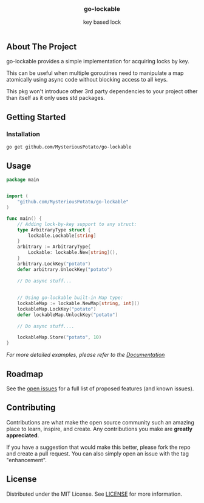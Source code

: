 <!-- PROJECT LOGO -->
<br />
<div style="align-content: center;">
  <!--<a href="https://github.com/MysteriousPotato/nitecache">
    <img src="images/logo.png" alt="Logo" width="80" height="80">
  </a>-->

<h3 align="center">go-lockable</h3>

  <p align="center">
    key based lock
    <br />
</div>



<!-- ABOUT THE PROJECT -->
## About The Project

go-lockable provides a simple implementation for acquiring locks by key.

This can be useful when multiple goroutines need to manipulate a map atomically using async code without blocking access to all keys.

This pkg won't introduce other 3rd party dependencies to your project other than itself as it only uses std packages. 

<!-- GETTING STARTED -->
## Getting Started

### Installation

```sh
go get github.com/MysteriousPotato/go-lockable
```

<!-- USAGE EXAMPLES -->
## Usage
```go
package main


import (
	"github.com/MysteriousPotato/go-lockable"
)

func main() {
	// Adding lock-by-key support to any struct:
    type ArbitraryType struct {
        lockable.Lockable[string]
    }
    arbitrary := ArbitraryType{
        Lockable: lockable.New[string](),
    }
    arbitrary.LockKey("potato")
    defer arbitrary.UnlockKey("potato")
    
    // Do async stuff...
    
    
    // Using go-lockable built-in Map type:
    lockableMap := lockable.NewMap[string, int]()
    lockableMap.LockKey("potato")
    defer lockableMap.UnlockKey("potato")
    
    // Do async stuff....
    
    lockableMap.Store("potato", 10)
}

```

_For more detailed examples, please refer to the [Documentation](https://pkg.go.dev/github.com/MysteriousPotato/go-lockable)_

<!-- ROADMAP -->
## Roadmap

See the [open issues](https://github.com/MysteriousPotato/nitecache/issues) for a full list of proposed features (and known issues).

<!-- CONTRIBUTING -->
## Contributing

Contributions are what make the open source community such an amazing place to learn, inspire, and create. Any contributions you make are **greatly appreciated**.

If you have a suggestion that would make this better, please fork the repo and create a pull request. You can also simply open an issue with the tag "enhancement".

<!-- LICENSE -->
## License

Distributed under the MIT License. See [LICENSE](https://github.com/MysteriousPotato/go-lockable/blob/master/LICENSE) for more information.
